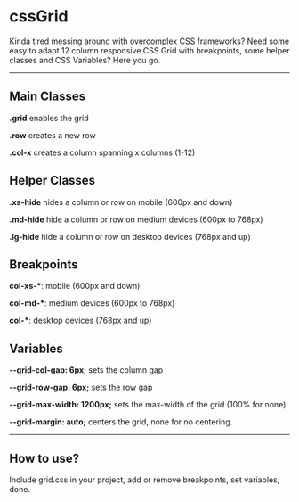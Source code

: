 # cssGrid

Kinda tired messing around with overcomplex CSS frameworks? Need some easy to adapt 12 column responsive CSS Grid with breakpoints, some helper classes and CSS Variables? Here you go.

---

## Main Classes

**.grid** enables the grid

**.row** creates a new row

**.col-x** creates a column spanning x columns (1-12)

## Helper Classes

**.xs-hide** hides a column or row on mobile (600px and down)

**.md-hide** hide a column or row on medium devices (600px to 768px)

**.lg-hide** hide a column or row on desktop devices (768px and up)

## Breakpoints

**col-xs-\***: mobile (600px and down)

**col-md-\***: medium devices (600px to 768px)

**col-\***: desktop devices (768px and up)

## Variables

**--grid-col-gap: 6px;** sets the column gap

**--grid-row-gap: 6px;** sets the row gap

**--grid-max-width: 1200px;** sets the max-width of the grid (100% for none)

**--grid-margin: auto;** centers the grid, none for no centering.

---

## How to use?

Include grid.css in your project, add or remove breakpoints, set variables, done.
